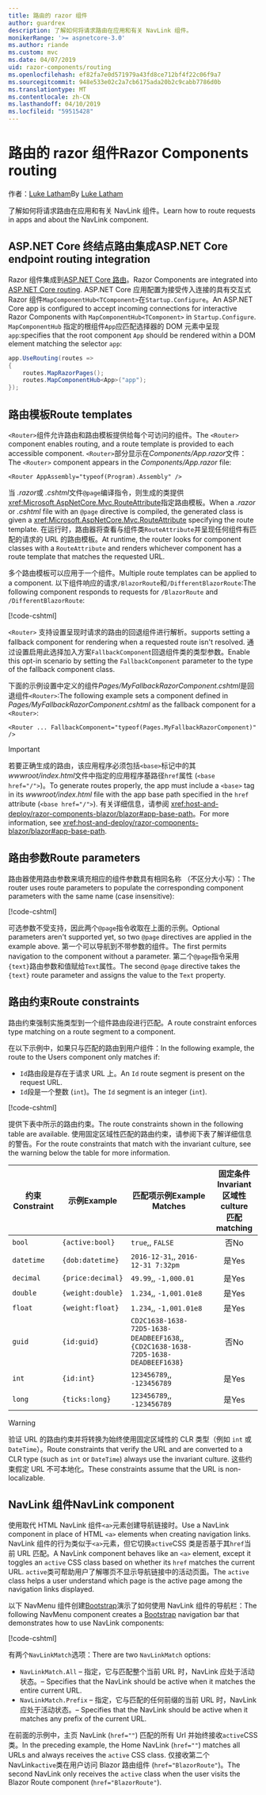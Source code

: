 ```yaml
---
title: 路由的 razor 组件
author: guardrex
description: 了解如何将请求路由在应用和有关 NavLink 组件。
monikerRange: '>= aspnetcore-3.0'
ms.author: riande
ms.custom: mvc
ms.date: 04/07/2019
uid: razor-components/routing
ms.openlocfilehash: ef82fa7e0d571979a43fd8ce712bf4f22c06f9a7
ms.sourcegitcommit: 948e533e02c2a7cb6175ada20b2c9cabb7786d0b
ms.translationtype: MT
ms.contentlocale: zh-CN
ms.lasthandoff: 04/10/2019
ms.locfileid: "59515428"
---
```

# <a name="razor-components-routing"></a><span data-ttu-id="38e5b-103">路由的 razor 组件</span><span class="sxs-lookup"><span data-stu-id="38e5b-103">Razor Components routing</span></span>

<span data-ttu-id="38e5b-104">作者：[Luke Latham](https://github.com/guardrex)</span><span class="sxs-lookup"><span data-stu-id="38e5b-104">By [Luke Latham](https://github.com/guardrex)</span></span>

<span data-ttu-id="38e5b-105">了解如何将请求路由在应用和有关 NavLink 组件。</span><span class="sxs-lookup"><span data-stu-id="38e5b-105">Learn how to route requests in apps and about the NavLink component.</span></span>

## <a name="aspnet-core-endpoint-routing-integration"></a><span data-ttu-id="38e5b-106">ASP.NET Core 终结点路由集成</span><span class="sxs-lookup"><span data-stu-id="38e5b-106">ASP.NET Core endpoint routing integration</span></span>

<span data-ttu-id="38e5b-107">Razor 组件集成到[ASP.NET Core 路由](xref:fundamentals/routing)。</span><span class="sxs-lookup"><span data-stu-id="38e5b-107">Razor Components are integrated into [ASP.NET Core routing](xref:fundamentals/routing).</span></span> <span data-ttu-id="38e5b-108">ASP.NET Core 应用配置为接受传入连接的具有交互式 Razor 组件`MapComponentHub<TComponent>`在`Startup.Configure`。</span><span class="sxs-lookup"><span data-stu-id="38e5b-108">An ASP.NET Core app is configured to accept incoming connections for interactive Razor Components with `MapComponentHub<TComponent>` in `Startup.Configure`.</span></span> `MapComponentHub` <span data-ttu-id="38e5b-109">指定的根组件`App`应匹配选择器的 DOM 元素中呈现`app`:</span><span class="sxs-lookup"><span data-stu-id="38e5b-109">specifies that the root component `App` should be rendered within a DOM element matching the selector `app`:</span></span>

```csharp
app.UseRouting(routes =>
{
    routes.MapRazorPages();
    routes.MapComponentHub<App>("app");
});
```

## <a name="route-templates"></a><span data-ttu-id="38e5b-110">路由模板</span><span class="sxs-lookup"><span data-stu-id="38e5b-110">Route templates</span></span>

<span data-ttu-id="38e5b-111">`<Router>`组件允许路由和路由模板提供给每个可访问的组件。</span><span class="sxs-lookup"><span data-stu-id="38e5b-111">The `<Router>` component enables routing, and a route template is provided to each accessible component.</span></span> <span data-ttu-id="38e5b-112">`<Router>`部分显示在*Components/App.razor*文件：</span><span class="sxs-lookup"><span data-stu-id="38e5b-112">The `<Router>` component appears in the *Components/App.razor* file:</span></span>

```cshtml
<Router AppAssembly="typeof(Program).Assembly" />
```

<span data-ttu-id="38e5b-113">当 *.razor*或 *.cshtml*文件`@page`编译指令，则生成的类提供<xref:Microsoft.AspNetCore.Mvc.RouteAttribute>指定路由模板。</span><span class="sxs-lookup"><span data-stu-id="38e5b-113">When a *.razor* or *.cshtml* file with an `@page` directive is compiled, the generated class is given a <xref:Microsoft.AspNetCore.Mvc.RouteAttribute> specifying the route template.</span></span> <span data-ttu-id="38e5b-114">在运行时，路由器将查看与组件类`RouteAttribute`并呈现任何组件有匹配的请求的 URL 的路由模板。</span><span class="sxs-lookup"><span data-stu-id="38e5b-114">At runtime, the router looks for component classes with a `RouteAttribute` and renders whichever component has a route template that matches the requested URL.</span></span>

<span data-ttu-id="38e5b-115">多个路由模板可以应用于一个组件。</span><span class="sxs-lookup"><span data-stu-id="38e5b-115">Multiple route templates can be applied to a component.</span></span> <span data-ttu-id="38e5b-116">以下组件响应的请求`/BlazorRoute`和`/DifferentBlazorRoute`:</span><span class="sxs-lookup"><span data-stu-id="38e5b-116">The following component responds to requests for `/BlazorRoute` and `/DifferentBlazorRoute`:</span></span>

[!code-cshtml[](common/samples/3.x/BlazorSample/Pages/BlazorRoute.cshtml?name=snippet_BlazorRoute)]

`<Router>` <span data-ttu-id="38e5b-117">支持设置呈现时请求的路由的回退组件进行解析。</span><span class="sxs-lookup"><span data-stu-id="38e5b-117">supports setting a fallback component for rendering when a requested route isn't resolved.</span></span> <span data-ttu-id="38e5b-118">通过设置启用此选择加入方案`FallbackComponent`回退组件类的类型参数。</span><span class="sxs-lookup"><span data-stu-id="38e5b-118">Enable this opt-in scenario by setting the `FallbackComponent` parameter to the type of the fallback component class.</span></span>

<span data-ttu-id="38e5b-119">下面的示例设置中定义的组件*Pages/MyFallbackRazorComponent.cshtml*是回退组件`<Router>`:</span><span class="sxs-lookup"><span data-stu-id="38e5b-119">The following example sets a component defined in *Pages/MyFallbackRazorComponent.cshtml* as the fallback component for a `<Router>`:</span></span>

```cshtml
<Router ... FallbackComponent="typeof(Pages.MyFallbackRazorComponent)" />
```

> [!IMPORTANT]
> <span data-ttu-id="38e5b-120">若要正确生成的路由，该应用程序必须包括`<base>`标记中的其*wwwroot/index.html*文件中指定的应用程序基路径`href`属性 (`<base href="/">`)。</span><span class="sxs-lookup"><span data-stu-id="38e5b-120">To generate routes properly, the app must include a `<base>` tag in its *wwwroot/index.html* file with the app base path specified in the `href` attribute (`<base href="/">`).</span></span> <span data-ttu-id="38e5b-121">有关详细信息，请参阅 <xref:host-and-deploy/razor-components-blazor/blazor#app-base-path>。</span><span class="sxs-lookup"><span data-stu-id="38e5b-121">For more information, see <xref:host-and-deploy/razor-components-blazor/blazor#app-base-path>.</span></span>

## <a name="route-parameters"></a><span data-ttu-id="38e5b-122">路由参数</span><span class="sxs-lookup"><span data-stu-id="38e5b-122">Route parameters</span></span>

<span data-ttu-id="38e5b-123">路由器使用路由参数来填充相应的组件参数具有相同名称 （不区分大小写）：</span><span class="sxs-lookup"><span data-stu-id="38e5b-123">The router uses route parameters to populate the corresponding component parameters with the same name (case insensitive):</span></span>

[!code-cshtml[](common/samples/3.x/BlazorSample/Pages/RouteParameter.cshtml?name=snippet_RouteParameter&highlight=2,7-8)]

<span data-ttu-id="38e5b-124">可选参数不受支持，因此两个`@page`指令收取在上面的示例。</span><span class="sxs-lookup"><span data-stu-id="38e5b-124">Optional parameters aren't supported yet, so two `@page` directives are applied in the example above.</span></span> <span data-ttu-id="38e5b-125">第一个可以导航到不带参数的组件。</span><span class="sxs-lookup"><span data-stu-id="38e5b-125">The first permits navigation to the component without a parameter.</span></span> <span data-ttu-id="38e5b-126">第二个`@page`指令采用`{text}`路由参数和值赋给`Text`属性。</span><span class="sxs-lookup"><span data-stu-id="38e5b-126">The second `@page` directive takes the `{text}` route parameter and assigns the value to the `Text` property.</span></span>

## <a name="route-constraints"></a><span data-ttu-id="38e5b-127">路由约束</span><span class="sxs-lookup"><span data-stu-id="38e5b-127">Route constraints</span></span>

<span data-ttu-id="38e5b-128">路由约束强制实施类型到一个组件路由段进行匹配。</span><span class="sxs-lookup"><span data-stu-id="38e5b-128">A route constraint enforces type matching on a route segment to a component.</span></span>

<span data-ttu-id="38e5b-129">在以下示例中，如果只与匹配的路由到用户组件：</span><span class="sxs-lookup"><span data-stu-id="38e5b-129">In the following example, the route to the Users component only matches if:</span></span>

* <span data-ttu-id="38e5b-130">`Id`路由段是存在于请求 URL 上。</span><span class="sxs-lookup"><span data-stu-id="38e5b-130">An `Id` route segment is present on the request URL.</span></span>
* <span data-ttu-id="38e5b-131">`Id`段是一个整数 (`int`)。</span><span class="sxs-lookup"><span data-stu-id="38e5b-131">The `Id` segment is an integer (`int`).</span></span>

[!code-cshtml[](routing/samples_snapshot/3.x/Constraint.cshtml?highlight=1)]

<span data-ttu-id="38e5b-132">提供下表中所示的路由约束。</span><span class="sxs-lookup"><span data-stu-id="38e5b-132">The route constraints shown in the following table are available.</span></span> <span data-ttu-id="38e5b-133">使用固定区域性匹配的路由约束，请参阅下表了解详细信息的警告。</span><span class="sxs-lookup"><span data-stu-id="38e5b-133">For the route constraints that match with the invariant culture, see the warning below the table for more information.</span></span>

| <span data-ttu-id="38e5b-134">约束</span><span class="sxs-lookup"><span data-stu-id="38e5b-134">Constraint</span></span> | <span data-ttu-id="38e5b-135">示例</span><span class="sxs-lookup"><span data-stu-id="38e5b-135">Example</span></span>           | <span data-ttu-id="38e5b-136">匹配项示例</span><span class="sxs-lookup"><span data-stu-id="38e5b-136">Example Matches</span></span>                                                                  | <span data-ttu-id="38e5b-137">固定条件</span><span class="sxs-lookup"><span data-stu-id="38e5b-137">Invariant</span></span><br><span data-ttu-id="38e5b-138">区域性</span><span class="sxs-lookup"><span data-stu-id="38e5b-138">culture</span></span><br><span data-ttu-id="38e5b-139">匹配</span><span class="sxs-lookup"><span data-stu-id="38e5b-139">matching</span></span> |
| ---------- | ----------------- | -------------------------------------------------------------------------------- | :------------------------------: |
| `bool`     | `{active:bool}`   | `true`<span data-ttu-id="38e5b-140">,</span><span class="sxs-lookup"><span data-stu-id="38e5b-140">,</span></span> `FALSE`                                                                  | <span data-ttu-id="38e5b-141">否</span><span class="sxs-lookup"><span data-stu-id="38e5b-141">No</span></span>                               |
| `datetime` | `{dob:datetime}`  | `2016-12-31`<span data-ttu-id="38e5b-142">,</span><span class="sxs-lookup"><span data-stu-id="38e5b-142">,</span></span> `2016-12-31 7:32pm`                                                | <span data-ttu-id="38e5b-143">是</span><span class="sxs-lookup"><span data-stu-id="38e5b-143">Yes</span></span>                              |
| `decimal`  | `{price:decimal}` | `49.99`<span data-ttu-id="38e5b-144">,</span><span class="sxs-lookup"><span data-stu-id="38e5b-144">,</span></span> `-1,000.01`                                                             | <span data-ttu-id="38e5b-145">是</span><span class="sxs-lookup"><span data-stu-id="38e5b-145">Yes</span></span>                              |
| `double`   | `{weight:double}` | `1.234`<span data-ttu-id="38e5b-146">,</span><span class="sxs-lookup"><span data-stu-id="38e5b-146">,</span></span> `-1,001.01e8`                                                           | <span data-ttu-id="38e5b-147">是</span><span class="sxs-lookup"><span data-stu-id="38e5b-147">Yes</span></span>                              |
| `float`    | `{weight:float}`  | `1.234`<span data-ttu-id="38e5b-148">,</span><span class="sxs-lookup"><span data-stu-id="38e5b-148">,</span></span> `-1,001.01e8`                                                           | <span data-ttu-id="38e5b-149">是</span><span class="sxs-lookup"><span data-stu-id="38e5b-149">Yes</span></span>                              |
| `guid`     | `{id:guid}`       | `CD2C1638-1638-72D5-1638-DEADBEEF1638`<span data-ttu-id="38e5b-150">,</span><span class="sxs-lookup"><span data-stu-id="38e5b-150">,</span></span> `{CD2C1638-1638-72D5-1638-DEADBEEF1638}` | <span data-ttu-id="38e5b-151">否</span><span class="sxs-lookup"><span data-stu-id="38e5b-151">No</span></span>                               |
| `int`      | `{id:int}`        | `123456789`<span data-ttu-id="38e5b-152">,</span><span class="sxs-lookup"><span data-stu-id="38e5b-152">,</span></span> `-123456789`                                                        | <span data-ttu-id="38e5b-153">是</span><span class="sxs-lookup"><span data-stu-id="38e5b-153">Yes</span></span>                              |
| `long`     | `{ticks:long}`    | `123456789`<span data-ttu-id="38e5b-154">,</span><span class="sxs-lookup"><span data-stu-id="38e5b-154">,</span></span> `-123456789`                                                        | <span data-ttu-id="38e5b-155">是</span><span class="sxs-lookup"><span data-stu-id="38e5b-155">Yes</span></span>                              |

> [!WARNING]
> <span data-ttu-id="38e5b-156">验证 URL 的路由约束并将转换为始终使用固定区域性的 CLR 类型（例如 `int` 或 `DateTime`）。</span><span class="sxs-lookup"><span data-stu-id="38e5b-156">Route constraints that verify the URL and are converted to a CLR type (such as `int` or `DateTime`) always use the invariant culture.</span></span> <span data-ttu-id="38e5b-157">这些约束假定 URL 不可本地化。</span><span class="sxs-lookup"><span data-stu-id="38e5b-157">These constraints assume that the URL is non-localizable.</span></span>

## <a name="navlink-component"></a><span data-ttu-id="38e5b-158">NavLink 组件</span><span class="sxs-lookup"><span data-stu-id="38e5b-158">NavLink component</span></span>

<span data-ttu-id="38e5b-159">使用取代 HTML NavLink 组件`<a>`元素创建导航链接时。</span><span class="sxs-lookup"><span data-stu-id="38e5b-159">Use a NavLink component in place of HTML `<a>` elements when creating navigation links.</span></span> <span data-ttu-id="38e5b-160">NavLink 组件的行为类似于`<a>`元素，但它切换`active`CSS 类是否基于其`href`当前 URL 匹配。</span><span class="sxs-lookup"><span data-stu-id="38e5b-160">A NavLink component behaves like an `<a>` element, except it toggles an `active` CSS class based on whether its `href` matches the current URL.</span></span> <span data-ttu-id="38e5b-161">`active`类可帮助用户了解哪页不显示导航链接中的活动页面。</span><span class="sxs-lookup"><span data-stu-id="38e5b-161">The `active` class helps a user understand which page is the active page among the navigation links displayed.</span></span>

<span data-ttu-id="38e5b-162">以下 NavMenu 组件创建[Bootstrap](https://getbootstrap.com/docs/)演示了如何使用 NavLink 组件的导航栏：</span><span class="sxs-lookup"><span data-stu-id="38e5b-162">The following NavMenu component creates a [Bootstrap](https://getbootstrap.com/docs/) navigation bar that demonstrates how to use NavLink components:</span></span>

[!code-cshtml[](common/samples/3.x/BlazorSample/Shared/NavMenu.cshtml?name=snippet_NavLinks&highlight=4-6,9-11)]

<span data-ttu-id="38e5b-163">有两个`NavLinkMatch`选项：</span><span class="sxs-lookup"><span data-stu-id="38e5b-163">There are two `NavLinkMatch` options:</span></span>

* `NavLinkMatch.All` <span data-ttu-id="38e5b-164">&ndash; 指定，它与匹配整个当前 URL 时，NavLink 应处于活动状态。</span><span class="sxs-lookup"><span data-stu-id="38e5b-164">&ndash; Specifies that the NavLink should be active when it matches the entire current URL.</span></span>
* `NavLinkMatch.Prefix` <span data-ttu-id="38e5b-165">&ndash; 指定，它与匹配的任何前缀的当前 URL 时，NavLink 应处于活动状态。</span><span class="sxs-lookup"><span data-stu-id="38e5b-165">&ndash; Specifies that the NavLink should be active when it matches any prefix of the current URL.</span></span>

<span data-ttu-id="38e5b-166">在前面的示例中，主页 NavLink (`href=""`) 匹配的所有 Url 并始终接收`active`CSS 类。</span><span class="sxs-lookup"><span data-stu-id="38e5b-166">In the preceding example, the Home NavLink (`href=""`) matches all URLs and always receives the `active` CSS class.</span></span> <span data-ttu-id="38e5b-167">仅接收第二个 NavLink`active`类在用户访问 Blazor 路由组件 (`href="BlazorRoute"`)。</span><span class="sxs-lookup"><span data-stu-id="38e5b-167">The second NavLink only receives the `active` class when the user visits the Blazor Route component (`href="BlazorRoute"`).</span></span>
